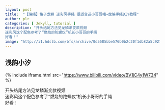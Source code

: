 ```yaml
---
layout: post
title:  "【编绳】格子龙鳞 迷彩风手绳 很适合送小哥哥哦~盘编手绳DIY教程"
author: plr
categories: [ Jekyll, tutorial ]
description: "开头结尾方法见龙鳞渐变款视频
迷彩风这个配色参考了“燃烧的陀螺仪”机长小哥哥的手绳
好看！"
image: "http://i1.hdslb.com/bfs/archive/0d5585bbe576b0b2c20f1db82a5c927a17760bc5.jpg"
---
```

## 浅韵小汐

{% include iframe.html src="https://www.bilibili.com/video/BV1jC4y1W734" %}

开头结尾方法见龙鳞渐变款视频<br>迷彩风这个配色参考了“燃烧的陀螺仪”机长小哥哥的手绳<br>好看！

